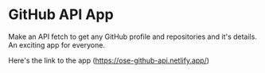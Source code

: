# GitHub API App

Make an API fetch to get any GitHub profile and repositories and it's details. An exciting app for everyone. 

Here's the link to the app (https://ose-github-api.netlify.app/)

